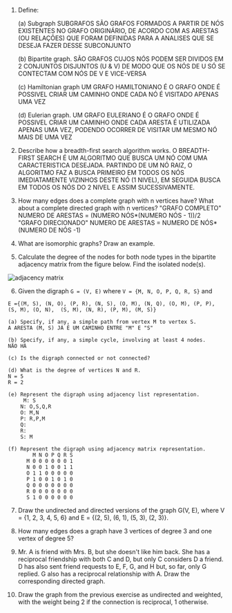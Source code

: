 1. Define:

	(a) Subgraph
	SUBGRAFOS SÃO GRAFOS FORMADOS A PARTIR DE NÓS EXISTENTES NO GRAFO ORIGINÁRIO, DE ACORDO COM AS ARESTAS (OU RELAÇÕES) QUE FORAM DEFINIDAS PARA A ANALISES QUE SE DESEJA FAZER DESSE SUBCONJUNTO
	
	(b) Bipartite graph.
	SÃO GRAFOS CUJOS NÓS PODEM SER DIVIDOS EM 2 CONJUNTOS DISJUNTOS (U & V) DE MODO QUE OS NÓS DE U SÓ SE CONTECTAM COM NÓS DE V E VICE-VERSA
	
	(c) Hamiltonian graph
	UM GRAFO HAMILTONIANO É O GRAFO ONDE É POSSIVEL CRIAR UM CAMINHO ONDE CADA NÓ É VISITADO APENAS UMA VEZ
	
	(d) Eulerian graph.
	UM GRAFO EULERIANO É O GRAFO ONDE É POSSIVEL CRIAR UM CAMINHO ONDE CADA ARESTA É UTILIZADA APENAS UMA VEZ, PODENDO OCORRER DE VISITAR UM MESMO NÓ MAIS DE UMA VEZ

2. Describe how a breadth-first search algorithm works.
	O BREADTH-FIRST SEARCH É UM ALGORITMO QUE BUSCA UM NÓ COM UMA CARACTERISTICA DESEJADA. PARTINDO DE UM NÓ RAIZ, O ALGORITMO FAZ A BUSCA PRIMEIRO EM TODOS OS NÓS IMEDIATAMENTE VIZINHOS DESTE NÓ (1 NIVEL), EM SEGUIDA BUSCA EM TODOS OS NÓS DO 2 NIVEL E ASSIM SUCESSIVAMENTE.

3. How many edges does a complete graph with n vertices have? What about a complete directed graph with n vertices?
	"GRAFO COMPLETO" NUMERO DE ARESTAS = (NUMERO NÓS*(NUMERO NÓS - 1))/2
	"GRAFO DIRECIONADO" NUMERO DE ARESTAS = NUMERO DE NÓS*(NUMERO DE NÓS -1)

4. What are isomorphic graphs? Draw an example.

5. Calculate the degree of the nodes for both node types in the bipartite adjacency matrix from the figure below. Find the isolated node(s).

![adjacency matrix](./img/matrix01.png)

6. Given the digraph `G = (V, E)` where `V = {M, N, O, P, Q, R, S}` and 

`E ={(M, S), (N, O), (P, R), (N, S), (O, M),
	 (N, Q), (O, M), (P, P), (S, M), (O, N), 
	 (S, M), (N, R), (P, M), (M, S)}`

	(a) Specify, if any, a simple path from vertex M to vertex S.
	A ARESTA (M, S) JÁ É UM CAMINHO ENTRE "M" E "S"

	(b) Specify, if any, a simple cycle, involving at least 4 nodes.
	NÃO HÁ

	(c) Is the digraph connected or not connected?

	(d) What is the degree of vertices N and R.
	N = 5
	R = 2

	(e) Represent the digraph using adjacency list representation.
	     M: S
        N: O,S,Q,R
        O: M,N
        P: R,P,M
        Q:
        R:
        S: M

	(f) Represent the digraph using adjacency matrix representation.
	        M N O P Q R S
          M 0 0 0 0 0 0 1
          N 0 0 1 0 0 1 1
          O 1 1 0 0 0 0 0
          P 1 0 0 1 0 1 0
          Q 0 0 0 0 0 0 0
          R 0 0 0 0 0 0 0
          S 1 0 0 0 0 0 0

7. Draw the undirected and directed versions of the graph G(V, E), where V = {1, 2, 3, 4, 5, 6} and E = {(2, 5), (6, 1), (5, 3), (2, 3)}.

8. How many edges does a graph have 3 vertices of degree 3 and one vertex of degree 5?

9. Mr. A is friend with Mrs. B, but she doesn't like him back. She has a reciprocal friendship with both C and D, but only C considers D a friend. D has also sent friend requests to E, F, G, and H but, so far, only G replied. G also has a reciprocal relationship with A. Draw the corresponding directed graph.

10. Draw the graph from the previous exercise as undirected and weighted, with the weight being 2 if the connection is reciprocal, 1 otherwise.
